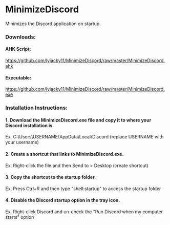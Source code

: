 # MinimizeDiscord
Minimizes the Discord application on startup.

### Downloads:
#### AHK Script:
https://github.com/lyjacky11/MinimizeDiscord/raw/master/MinimizeDiscord.ahk

#### Executable:
https://github.com/lyjacky11/MinimizeDiscord/raw/master/MinimizeDiscord.exe

### Installation Instructions:
#### 1. Download the MinimizeDiscord.exe file and copy it to where your Discord installation is.
Ex. C:\Users\USERNAME\AppData\Local\Discord (replace USERNAME with your username)

#### 2. Create a shortcut that links to MinimizeDiscord.exe.
Ex. Right-click the file and then Send to > Desktop (create shortcut)

#### 3. Copy the shortcut to the startup folder.
Ex. Press Ctrl+R and then type "shell:startup" to access the startup folder

#### 4. Disable the Discord startup option in the tray icon.
Ex. Right-click Discord and un-check the "Run Discord when my computer starts" option
